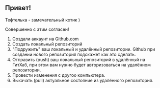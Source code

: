 ## Привет!

Тефтелька - замечательный котик )

Совершенно с этим согласен!

1. Создали аккаунт на Github.com
2. Создать локальный репозиторий
3. "Подружить" ваш локальный и удалённый репозитории. Github при создании нового репозитория подскажет как это сделать.
4. Отправить (push) ваш локальный репозиторий в удалённый на ГитХаб, при этом вам нужно будет авторизоваться на удалённом репозитории.
5. Провести изменения с другоо компьютера.
6. Выкачать (pull) актуальное состояние из удалённого репозитория.
